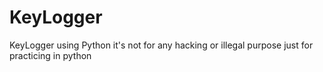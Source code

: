 # KeyLogger
KeyLogger using Python  it's not for any hacking or illegal purpose just for practicing in python 
